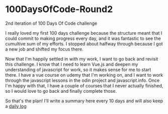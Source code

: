# 100DaysOfCode-Round2
2nd iteration of 100 Days Of Code challenge

I really loved my first 100 days challenge because the structure meant that I could commit to making progress every day, and it was fantastic to see the cumultive sum of my efforts. I stopped about halfway through because I got a new job and shifted my focus there. 

Now that I'm happily settled in with my work, I want to go back and revisit this challenge. I know that I need to learn Vue.js and deepen my understanding of javascript for work, so it makes sense for me to start there. I have a vue course on udemy that I'm working on, and I want to work through the javascript lessons in the odin project and javascript.info. Once I'm happy with that, I have a couple of courses that I never actually finished, so I would love to go back and finally complete those. 

So that's the plan! I'll write a summary here every 10 days and will also keep a [daily log](https://github.com/gracewitter/100DaysOfCode-Round2/blob/master/log.md) 
